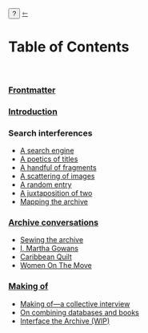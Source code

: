 <div class="action">
  <button id="notes-operations" onclick="hideShowInfo()">?</button>
  <a href="/" class="arrow-back h1 text-left" title="back to index"> ⇽ </a>
</div>

<h1 class="mt-5"> Table of Contents</h1>
<span class="info" style="display: none;">
    <span class="code">↪ This website is the home of Performing Patents Otherwise. It is an archive, a website and an experimental electronic book that binds search, archive and writing in one publication. The landing page navigates the publication according to the conventions of a search engine, foregrounding search. The table of contents offers a way of navigating that foregrounds texts, which is more in line with the conventions of book making. The table of contents reveals a logic of zooming in, from the general search to more specific configurations of the relationships between search, content, ordering and sense-making.</span>
</span>

<br/>

### [Frontmatter](/frontmatter)

### [Introduction](/introduction)

### Search interferences
<span class="info" style="display: none;">
    <span class="code">↪ Search interferences provide ways of searching that offer entry points to the patent archive that are otherwise obscured by the unspoken conventions of search engines.</span>
</span>

- [A search engine](/)
- [A poetics of titles](/interventions/titles)
- [A handful of fragments](/interventions/fragments)
- [A scattering of images](/interventions/scattering)
- [A random entry](/interventions/random)
- [A juxtaposition of two](/interventions/juxtaposition)
- [Mapping the archive](/data)

### [Archive conversations](/conversations)
<span class="info" style="display: none;">
    <span class="code">↪ Archival conversations enter into conversation with the materiality of the patents bringing aspects of the archive to the fore that computational search cannot capture.</span>
</span>

- [Sewing the archive](/conversations/sewing-the-archive)
- [I, Martha Gowans](/conversations/i-martha-gowans "links to conversations section")
- [Caribbean Quilt](/conversations/caribbean-quilt)
- [Women On The Move](/conversations/women-on-the-move)

###  [Making of](/making)
<span class="info" style="display: none;">
    <span class="code">↪ Reflections from the makers of Performing Patents Otherwise.</span>
</span>

- [Making of—a collective interview](/making/interview "links to making-of section collective interview")
- [On combining databases and books](/making/database-book "links to making-of section on combining databases and books")
- [Interface the Archive (WIP)](/making/interface "links to making-of section on interface design")

